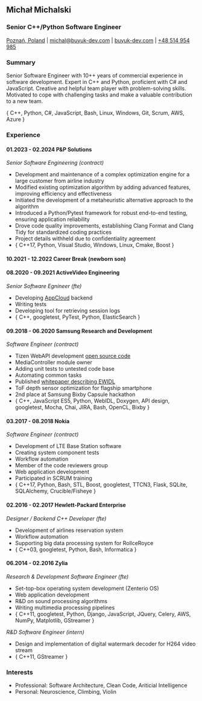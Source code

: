 ## Michał Michalski

### Senior C++/Python Software Engineer

[Poznań, Poland][1] | [michal@buyuk-dev.com][2] | [buyuk-dev.com][3] | [+48 514 954 985][4]

### Summary

Senior Software Engineer with 10++ years of commercial experience in software development.
Expert in C++ and Python, proficient with C# and JavaScript.
Creative and helpful team player with problem-solving skills.
Motivated to cope with challenging tasks and make a valuable contribution to a new team.

{ C++, Python, C#, JavaScript, Bash, Linux, Windows, Git, Scrum, AWS, Azure }

### Experience

#### 01.2023 - 02.2024 P&P Solutions

*Senior Software Engineering (contract)*

+ Development and maintenance of a complex optimization engine for a large customer from airline industry
+ Modified existing optimization algorithm by adding advanced features, improving efficiency and effectiveness
+ Initiated the development of a metaheuristic alternative approach to the algorithm
+ Introduced a Python/Pytest framework for robust end-to-end testing, ensuring application reliability
+ Drove code quality improvements, establishing Clang Format and Clang Tidy for standardized coding practices
+ Project details withheld due to confidentiality agreement
+ { C++17, Python, Visual Studio, Windows, Linux, Cmake, Boost }

#### 10.2021 - 12.2022 Career Break (newborn son)

#### 08.2020 - 09.2021 ActiveVideo Engineering

*Senior Software Egnineer (fte)*

+ Developing [AppCloud][6] backend
+ Writing tests
+ Developing tool for retrieving session logs
+ { C++, googletest, PyTest, Python, ElasticSearch }

#### 09.2018 - 06.2020 Samsung Research and Development

*Software Engineer (contract)*

+ Tizen WebAPI development [open source code][5]
+ MediaController module owner
+ Adding unit tests to untested code base
+ Automating common tasks
+ Published [whitepaper describing EWIDL][7]
+ ToF depth sensor optimization for flagship smartphone
+ 2nd place at Samsung Bixby Capsule hackathon
+ { C++, JavaScript ES5, Python, WebIDL, Doxygen, API design, googletest, Mocha, Chai, JIRA, Bash, OpenCL, Bixby }

#### 03.2017 - 08.2018 Nokia

*Software Engineer (contract)*

+ Development of LTE Base Station software
+ Creating system component tests
+ Workflow automation
+ Member of the code reviewers group
+ Web application development
+ Participated in SCRUM training
+ { C++17, Python, Bash, STL, Boost, googletest, TTCN3, Flask, SQLite, SQLAlchemy, Crucible/Fisheye }

#### 02.2016 - 02.2017 Hewlett-Packard Enterprise

*Designer / Backend C++ Developer (fte)*

+ Development of airlines reservation system
+ Workflow automation
+ Supporting big data processing system for RollceRoyce
+ { C++03, googletest, Python, Bash, Informatica }

#### 06.2014 - 02.2016 Zylia

*Research & Development Software Engineer (fte)*

+ Set-top-box operating system development (Zenterio OS)
+ Web application development
+ R&D on sound processing algorithms
+ Writing multimedia processing pipelines
+ { C++11, googletest, Python, Django, JavaScript, JQuery, Celery, AWS, NumPy, Matplotlib, GStreamer }

*R&D Software Engineer (intern)*

+ Design and implementation of digital watermark decoder for H264 video stream
+ { C++11, GStreamer }

### Interests

* Professional: Software Architecture, Clean Code, Ariticial Intelligence
* Personal: Neuroscience, Climbing, Violin

[1]: https://goo.gl/maps/qAdy1uoFEL4WnwPM6
[2]: mailto:michal@buyuk-dev.com
[3]: https://buyuk-dev.com
[4]: tel:+48514954985

[5]: https://review.tizen.org/git/?p=platform%2Fcore%2Fapi%2Fwebapi-plugins.git&a=search&h=refs%2Fheads%2Ftizen&st=author&s=Michal+Michalski
[6]: https://www.activevideo.com/appcloud
[7]: https://ieeexplore.ieee.org/document/9240696
